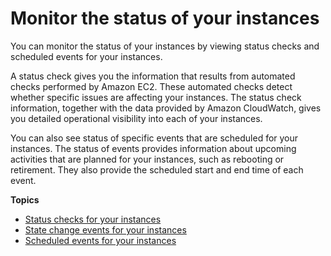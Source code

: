 # Monitor the status of your instances<a name="monitoring-instances-status-check"></a>

You can monitor the status of your instances by viewing status checks and scheduled events for your instances\.

A status check gives you the information that results from automated checks performed by Amazon EC2\. These automated checks detect whether specific issues are affecting your instances\. The status check information, together with the data provided by Amazon CloudWatch, gives you detailed operational visibility into each of your instances\. 

You can also see status of specific events that are scheduled for your instances\. The status of events provides information about upcoming activities that are planned for your instances, such as rebooting or retirement\. They also provide the scheduled start and end time of each event\.

**Topics**
+ [Status checks for your instances](monitoring-system-instance-status-check.md)
+ [State change events for your instances](monitoring-instance-state-changes.md)
+ [Scheduled events for your instances](monitoring-instances-status-check_sched.md)